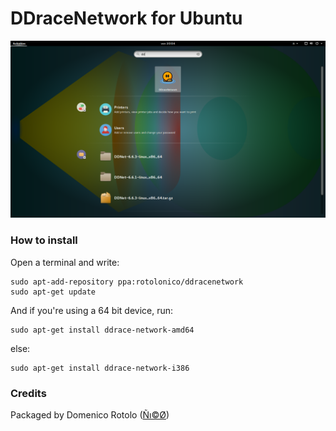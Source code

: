 DDraceNetwork for Ubuntu
====================
![Screenshot](https://github.com/rotolonico/ddracenetwork-ubuntu/blob/master/Screenshot%20from%202014-12-26%2020:04:42.png)

### How to install 
Open a terminal and write:
```
sudo apt-add-repository ppa:rotolonico/ddracenetwork
sudo apt-get update
```
And if you're using a 64 bit device, run:
```
sudo apt-get install ddrace-network-amd64
```
else:

```
sudo apt-get install ddrace-network-i386
```

### Credits

Packaged by Domenico Rotolo ([Ñı©Ø](http://forum.ddnet.tw/memberlist.php?mode=viewprofile&u=269))
